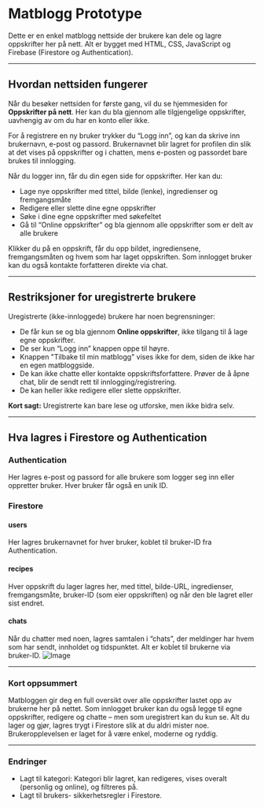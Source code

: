 # Matblogg Prototype

Dette er en enkel matblogg nettside der brukere kan dele og lagre oppskrifter her på nett. Alt er bygget med HTML, CSS, JavaScript og Firebase (Firestore og Authentication).

---

## Hvordan nettsiden fungerer

Når du besøker nettsiden for første gang, vil du se hjemmesiden for **Oppskrifter på nett**. Her kan du bla gjennom alle tilgjengelige oppskrifter, uavhengig av om du har en konto eller ikke.

For å registrere en ny bruker trykker du “Logg inn”, og kan da skrive inn brukernavn, e-post og passord. Brukernavnet blir lagret for profilen din slik at det vises på oppskrifter og i chatten, mens e-posten og passordet bare brukes til innlogging.

Når du logger inn, får du din egen side for oppskrifter. Her kan du:

- Lage nye oppskrifter med tittel, bilde (lenke), ingredienser og fremgangsmåte
- Redigere eller slette dine egne oppskrifter
- Søke i dine egne oppskrifter med søkefeltet
- Gå til “Online oppskrifter” og bla gjennom alle oppskrifter som er delt av alle brukere

Klikker du på en oppskrift, får du opp bildet, ingrediensene, fremgangsmåten og hvem som har laget oppskriften. Som innlogget bruker kan du også kontakte forfatteren direkte via chat.

---

## Restriksjoner for uregistrerte brukere

Uregistrerte (ikke-innloggede) brukere har noen begrensninger:

- De får kun se og bla gjennom **Online oppskrifter**, ikke tilgang til å lage egne oppskrifter.
- De ser kun “Logg inn” knappen oppe til høyre.
- Knappen "Tilbake til min matblogg" vises ikke for dem, siden de ikke har en egen matbloggside.
- De kan ikke chatte eller kontakte oppskriftsforfattere. Prøver de å åpne chat, blir de sendt rett til innlogging/registrering.
- De kan heller ikke redigere eller slette oppskrifter.

**Kort sagt:** Uregistrerte kan bare lese og utforske, men ikke bidra selv.

---

## Hva lagres i Firestore og Authentication

### **Authentication**
Her lagres e-post og passord for alle brukere som logger seg inn eller oppretter bruker. Hver bruker får også en unik ID.

### **Firestore**

#### users
Her lagres brukernavnet for hver bruker, koblet til bruker-ID fra Authentication.

#### recipes
Hver oppskrift du lager lagres her, med tittel, bilde-URL, ingredienser, fremgangsmåte, bruker-ID (som eier oppskriften) og når den ble lagret eller sist endret.

#### chats
Når du chatter med noen, lagres samtalen i “chats”, der meldinger har hvem som har sendt, innholdet og tidspunktet. Alt er koblet til brukerne via bruker-ID.
![Image](https://github.com/user-attachments/assets/528fe1bb-a2eb-4839-9214-2ff01c98e9ba)

---

### Kort oppsummert

Matbloggen gir deg en full oversikt over alle oppskrifter lastet opp av brukerne her på nettet. Som innlogget bruker kan du også legge til egne oppskrifter, redigere og chatte – men som uregistrert kan du kun se. Alt du lager og gjør, lagres trygt i Firestore slik at du aldri mister noe.  
Brukeropplevelsen er laget for å være enkel, moderne og ryddig.

---

### Endringer
- Lagt til kategori: Kategori blir lagret, kan redigeres, vises overalt (personlig og online), og filtreres på.
- Lagt til brukers- sikkerhetsregler i Firestore.

